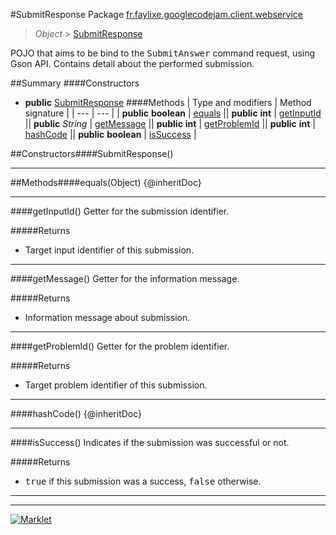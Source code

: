 #SubmitResponse
Package [fr.faylixe.googlecodejam.client.webservice](README.md)<br>

> *Object* > [SubmitResponse](SubmitResponse.md)

<p>POJO that aims to be bind to the <tt>SubmitAnswer</tt>
 command request, using Gson API. Contains detail about
 the performed submission.</p>

##Summary
####Constructors
* **public** [SubmitResponse](#submitresponse)
####Methods
| Type and modifiers | Method signature |
| --- | --- |
| **public** **boolean** | [equals](#equalsobject) || **public** **int** | [getInputId](#getinputid) || **public** *String* | [getMessage](#getmessage) || **public** **int** | [getProblemId](#getproblemid) || **public** **int** | [hashCode](#hashcode) || **public** **boolean** | [isSuccess](#issuccess) |

##Constructors####SubmitResponse()


---


##Methods####equals(Object)
{@inheritDoc}

---

####getInputId()
Getter for the submission identifier.

#####Returns
* Target input identifier of this submission.

---

####getMessage()
Getter for the information message.

#####Returns
* Information message about submission.

---

####getProblemId()
Getter for the problem identifier.

#####Returns
* Target problem identifier of this submission.

---

####hashCode()
{@inheritDoc}

---

####isSuccess()
Indicates if the submission was successful or not.

#####Returns
* <tt>true</tt> if this submission was a success, <tt>false</tt> otherwise.

---

---

[![Marklet](https://img.shields.io/badge/Generated%20by-Marklet-green.svg)](https://github.com/Faylixe/marklet)